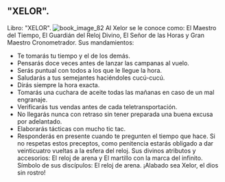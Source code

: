 ## "XELOR".
Libro: "XELOR".
![book_image_82](https://media.discordapp.net/attachments/1105643336989159555/1105648272657371236/82.jpg)
Al Xelor se le conoce como: El Maestro del Tiempo, El Guardián del Reloj Divino, El Señor de las Horas y Gran Maestro Cronometrador.
Sus mandamientos:
- Te tomarás tu tiempo y el de los demás.
- Pensarás doce veces antes de lanzar las campanas al vuelo.
- Serás puntual con todos a los que le llegue la hora.
- Saludarás a tus semejantes haciéndoles cucú-cucú.
- Dirás siempre la hora exacta.
- Tomarás una cuchara de aceite todas las mañanas en caso de un mal engranaje.
- Verificarás tus vendas antes de cada teletransportación.
- No llegarás nunca con retraso sin tener preparada una buena excusa por adelantado.
- Elaborarás tácticas con mucho tic tac.
- Responderás en presente cuando te pregunten el tiempo que hace.
Si no respetas estos preceptos, como penitencia estarás obligado a dar veinticuatro vueltas a la esfera del reloj.
Sus divinos atributos y accesorios: El reloj de arena y El martillo con la marca del infinito.
Símbolo de sus discípulos: El reloj de arena.
¡Alabado sea Xelor, el dios sin rostro!